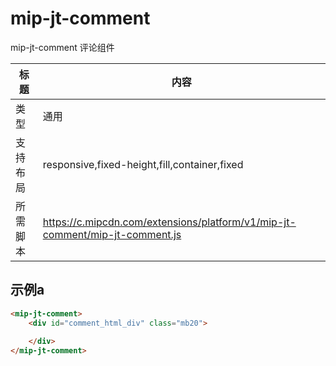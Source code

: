 # mip-jt-comment

mip-jt-comment 评论组件

| 标题   | 内容                                       |
| ---- | ---------------------------------------- |
| 类型   | 通用                                       |
| 支持布局 | responsive,fixed-height,fill,container,fixed |
| 所需脚本 | https://c.mipcdn.com/extensions/platform/v1/mip-jt-comment/mip-jt-comment.js |

## 示例a

```html
<mip-jt-comment>
    <div id="comment_html_div" class="mb20">
    	
    </div>
</mip-jt-comment>
```

